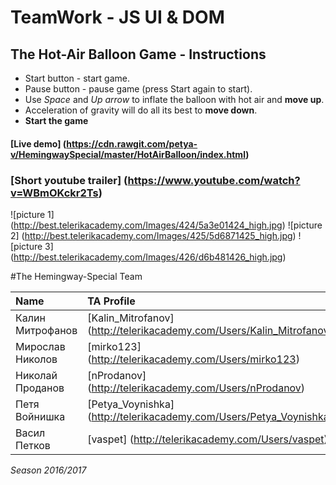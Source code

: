 # TeamWork - JS UI & DOM

## The Hot-Air Balloon Game - Instructions

- Start button - start game.
- Pause button - pause game (press Start again to start).
- Use *Space* and *Up arrow* to inflate the balloon with hot air and **move up**.
- Acceleration of gravity will do all its best to **move down**.
- **Start the game**

#### [Live demo] (https://cdn.rawgit.com/petya-v/HemingwaySpecial/master/HotAirBalloon/index.html)

### [Short youtube trailer] (https://www.youtube.com/watch?v=WBmOKckr2Ts) 

![picture 1] (http://best.telerikacademy.com/Images/424/5a3e01424_high.jpg)
![picture 2] (http://best.telerikacademy.com/Images/425/5d6871425_high.jpg)
![picture 3] (http://best.telerikacademy.com/Images/426/d6b481426_high.jpg)



#The Hemingway-Special Team

| Name | TA Profile | Github |
| :--- | :--- | :---- |
| Калин Митрофанов | [Kalin_Mitrofanov] (http://telerikacademy.com/Users/Kalin_Mitrofanov) | [knmitrofanov] (https://github.com/knmitrofanov) |
| Мирослав Николов | [mirko123] (http://telerikacademy.com/Users/mirko123) | [mirko123] (https://github.com/mirko123) |
| Николай Проданов | [nProdanov] (http://telerikacademy.com/Users/nProdanov) | [nProdanov] (https://github.com/nProdanov) |
| Петя Войнишка | [Petya_Voynishka] (http://telerikacademy.com/Users/Petya_Voynishka) | [petya-v] (https://github.com/petya-v) |
| Васил Петков | [vaspet] (http://telerikacademy.com/Users/vaspet) | [v4ss1l] (https://github.com/v4ss1l) |

*Season 2016/2017*

